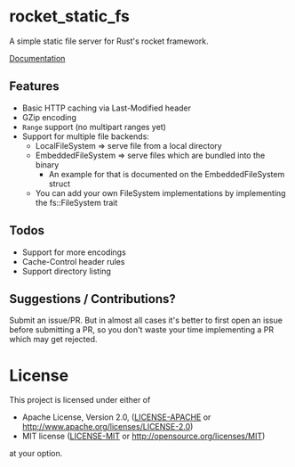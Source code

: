 # rocket_static_fs

A simple static file server for Rust's rocket framework.

[Documentation](https://docs.rs/rocket_static_fs)

## Features

- Basic HTTP caching via Last-Modified header
- GZip encoding
- `Range` support (no multipart ranges yet)
- Support for multiple file backends:
  - LocalFileSystem => serve file from a local directory
  - EmbeddedFileSystem => serve files which are bundled into the binary
    - An example for that is documented on the EmbeddedFileSystem struct
  - You can add your own FileSystem implementations by implementing the fs::FileSystem trait

## Todos

- Support for more encodings
- Cache-Control header rules
- Support directory listing

## Suggestions / Contributions?

Submit an issue/PR. But in almost all cases it's better to first open
an issue before submitting a PR, so you don't waste your time implementing
a PR which may get rejected.
 
# License

This project is licensed under either of

 * Apache License, Version 2.0, ([LICENSE-APACHE](LICENSE-APACHE) or
   http://www.apache.org/licenses/LICENSE-2.0)
 * MIT license ([LICENSE-MIT](LICENSE-MIT) or
   http://opensource.org/licenses/MIT)

at your option.
